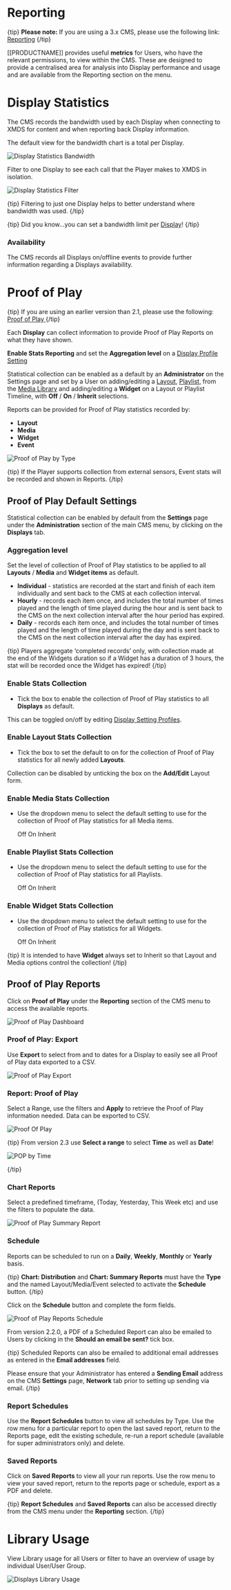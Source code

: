 # Reporting

{tip}
**Please note:** If you are using a 3.x CMS, please use the following link: [Reporting](displays_metrics.html)
{/tip}

[[PRODUCTNAME]] provides useful **metrics** for Users, who have the relevant permissions, to view within the CMS. These are designed to provide a centralised area for analysis into Display performance and usage and are available from the Reporting section on the menu.

# Display Statistics

The CMS records the bandwidth used by each Display when connecting to XMDS for content and when reporting back Display information. 

The default view for the bandwidth chart is a total per Display.

![Display Statistics Bandwidth](img/displays_statistics_bandwidth.png)



Filter to one Display to see each call that the Player makes to XMDS in isolation.



![Display Statistics Filter](img/displays_statistics_filter.png)

{tip}
Filtering to just one Display helps to better understand where bandwidth was used.
{/tip}

{tip}
Did you know...you can set a bandwidth limit per [Display](displays.html)!
{/tip}

### Availability

The CMS records all Displays on/offline events to provide further information regarding a Displays availability. 

# Proof of Play

{tip}
If you are using an earlier version than 2.1, please use the following: [Proof of Play ](displays_proof_of_play_1.8.html)
{/tip}

Each **Display** can collect information to provide Proof of Play Reports on what they have shown.

**Enable Stats Reporting** and set the **Aggregation level** on a [Display Profile Setting](displays_settings.html)

Statistical collection can be enabled as a default by an **Administrator** on the Settings page and set by a User on adding/editing a [Layout](layouts_2.html), [Playlist](media_playlists_2.html), from the [Media Library](media_library_2.html) and adding/editing a **Widget** on a Layout or Playlist Timeline, with **Off** / **On** / **Inherit** selections.

Reports can be provided for Proof of Play statistics recorded by:

- **Layout**
- **Media**
- **Widget**
- **Event**

![Proof of Play by Type](img/v2_proof_of_play_type.png)

{tip}
If the Player supports collection from external sensors, Event stats will be recorded and shown in Reports.
{/tip}

## Proof of Play Default Settings

Statistical collection can be enabled by default from the **Settings** page under the **Administration** section of the main CMS menu, by clicking on the **Displays** tab.

### Aggregation level

Set the level of collection of Proof of Play statistics to be applied to all **Layouts** / **Media** and **Widget items** as default.

- **Individual** - statistics are recorded at the start and finish of each item individually and sent back to the CMS at each collection interval.
- **Hourly** - records each item once, and includes the total number of times played and the length of time played during the hour and is sent back to the CMS on the next collection interval after the hour period has expired.
- **Daily** - records each item once, and includes the total number of times played and the length of time played during the day and is sent back to the CMS on the next collection interval after the day has expired.

{tip}
Players aggregate ‘completed records’ only, with collection made at the end of the Widgets duration so if a Widget has a duration of 3 hours, the stat will be recorded once the Widget has expired!
{/tip}

### Enable Stats Collection

- Tick the box to enable the collection of Proof of Play statistics to all **Displays** as default.

This can be toggled on/off by editing [Display Setting Profiles](displays_settings.html#editing_profiles).

### Enable Layout Stats Collection

- Tick the box to set the default to on for the collection of Proof of Play statistics for all newly added **Layouts**.

Collection can be disabled by unticking the box on the **Add/Edit** Layout form.

### Enable Media Stats Collection

- Use the dropdown menu to select the default setting to use for the collection of Proof of Play statistics for all Media items.

  Off
  On
  Inherit

### Enable Playlist Stats Collection

- Use the dropdown menu to select the default setting to use for the collection of Proof of Play statistics for all Playlists.

  Off
  On
  Inherit

### Enable Widget Stats Collection

- Use the dropdown menu to select the default setting to use for the collection of Proof of Play statistics for all Widgets.

  Off
  On
  Inherit

{tip}
It is intended to have **Widget** always set to Inherit so that Layout and Media options control the collection!
{/tip}

## Proof of Play Reports

Click on **Proof of Play** under the **Reporting** section of the CMS menu to access the available reports.

![Proof of Play Dashboard](img/v2_proof_of_play_dashboard.png)

### Proof of Play: Export

Use **Export** to select from and to dates for a Display to easily see all Proof of Play data exported to a CSV.

![Proof of Play Export](img/v2_displays_export_proof_of_play.png)

### Report: Proof of Play

Select a Range, use the filters and **Apply** to retrieve the Proof of Play information needed. Data can be exported to CSV.

![Proof Of Play](img/displays_proofofplay.png)



{tip}
From version 2.3 use **Select a range**  to select **Time** as well as **Date**!

![POP by Time](img/v2.3_displays_proofofplay_time.png)

{/tip}



### Chart Reports

Select a predefined timeframe, (Today, Yesterday, This Week etc) and use the filters to populate the data.

![Proof of Play Summary Report](img/displays_proofofplay_summary_report.png)

### Schedule

Reports can be scheduled to run on a **Daily**, **Weekly**, **Monthly** or **Yearly** basis. 

{tip}
**Chart: Distribution** and **Chart: Summary Reports** must have the **Type** and the named Layout/Media/Event selected to activate the **Schedule** button.
{/tip}

Click on the **Schedule** button and complete the form fields.

![Proof of Play Reports Schedule](img/displays_proofofplay_report_schedule.png)

From version 2.2.0, a PDF of a Scheduled Report can also be emailed to Users by clicking in the **Should an email be sent?** tick box. 

{tip}
Scheduled Reports can also be emailed to additional email addresses as entered in the **Email addresses** field.

Please ensure that your Administrator has entered a **Sending Email** address on the CMS **Settings** page, **Network** tab prior to setting up sending via email.
{/tip} 

### Report Schedules

Use the **Report Schedules** button to view all schedules by Type. Use the row menu for a particular report to open the last saved report, return to the Reports page, edit the existing schedule, re-run a report schedule (available for super administrators only) and delete.

### Saved Reports

Click on **Saved Reports** to view all your run reports. Use the row menu to view your saved report, return to the reports page or schedule, export as a PDF and delete.

{tip}
**Report Schedules** and **Saved Reports** can also be accessed directly from the CMS menu under the **Reporting** section.
{/tip}

# Library Usage

View Library usage for all Users or filter to have an overview of usage by individual User/User Group. 

![Displays Library Usage](img/displays_library_usage.png)